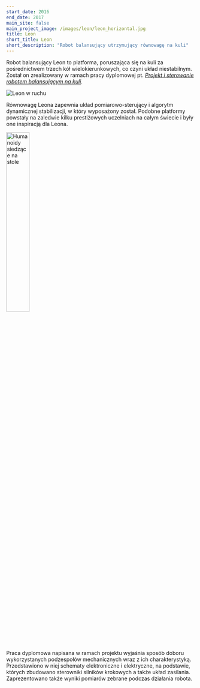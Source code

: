 ```yaml
---
start_date: 2016
end_date: 2017
main_site: false
main_project_image: /images/leon/leon_horizontal.jpg
title: Leon
short_title: Leon
short_description: "Robot balansujący utrzymujący równowagę na kuli"
---
```


Robot balansujący Leon to platforma, poruszająca się na kuli za pośrednictwem trzech kół wielokierunkowych, co czyni układ niestabilnym. Został on zrealizowany w ramach pracy dyplomowej pt. [*Projekt i sterowanie robotem balansującym na kuli*](https://repo.pw.edu.pl/info/bachelor/WUT32b2fc24dc34412a80213b62360812df).

![Leon w ruchu](/images/leon/leon_moving.gif)

Równowagę Leona zapewnia układ pomiarowo-sterujący i algorytm dynamicznej stabilizacji, w który wyposażony został. Podobne platformy powstały na zaledwie kilku prestiżowych uczelniach na całym świecie i były one inspiracją dla Leona.

<img src="/images/leon/leon_portrait.jpg"  width="35%" alt="Humanoidy siedzące na stole">

Praca dyplomowa napisana w ramach projektu wyjaśnia sposób doboru wykorzystanych podzespołów mechanicznych wraz z ich charakterystyką. Przedstawiono w niej schematy elektroniczne i elektryczne, na podstawie, których zbudowano sterowniki silników krokowych a także układ zasilania. Zaprezentowano także wyniki pomiarów zebrane podczas działania robota.
